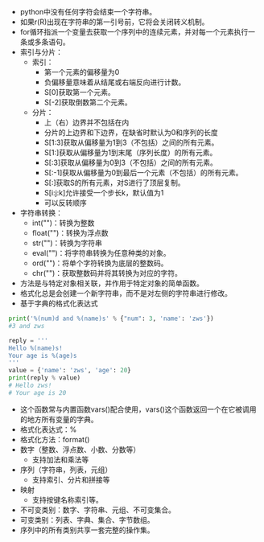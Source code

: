 - python中没有任何字符会结束一个字符串。
- 如果r(R)出现在字符串的第一引号前，它将会关闭转义机制。
- for循环指派一个变量去获取一个序列中的连续元素，并对每一个元素执行一条或多条语句。
- 索引与分片： 
   - 索引： 
      - 第一个元素的偏移量为0
      - 负偏移量意味着从结尾或右端反向进行计数。
      - S[0]获取第一个元素。
      - S[-2]获取倒数第二个元素。
   - 分片： 
      - 上（右）边界并不包括在内
      - 分片的上边界和下边界，在缺省时默认为0和序列的长度
      - S[1:3]获取从偏移量为1到3（不包括）之间的所有元素。
      - S[1:]获取从偏移量为1到末尾（序列长度）的所有元素。
      - S[:3]获取从偏移量为0到3（不包括）之间的所有元素。
      - S[:-1]获取从偏移量为0到最后一个元素（不包括）的所有元素。
      - S[:]获取S的所有元素，对S进行了顶层复制。
      - S[i:j:k]允许接受一个步长k，默认值为1
      - 可以反转顺序
- 字符串转换： 
   - int("")：转换为整数
   - float("")：转换为浮点数
   - str("")：转换为字符串
   - eval("")：将字符串转换为任意种类的对象。
   - ord("")：将单个字符转换为底层的整数码。
   - chr("")：获取整数码并将其转换为对应的字符。
- 方法是与特定对象相关联，并作用于特定对象的简单函数。
- 格式化总是会创建一个新字符串，而不是对左侧的字符串进行修改。
- 基于字典的格式化表达式
```python
print('%(num)d and %(name)s' % {"num": 3, 'name': 'zws'})
#3 and zws

reply = '''
Hello %(name)s!
Your age is %(age)s
'''
value = {'name': 'zws', 'age': 20}
print(reply % value)
# Hello zws!
# Your age is 20
```

- 这个函数常与内置函数vars()配合使用，vars()这个函数返回一个在它被调用的地方所有变量的字典。
- 格式化表达式：%
- 格式化方法：format()
- 数字（整数、浮点数、小数、分数等） 
   - 支持加法和乘法等
- 序列（字符串，列表，元组） 
   - 支持索引、分片和拼接等
- 映射 
   - 支持按键名称索引等。
- 不可变类别：数字、字符串、元组、不可变集合。
- 可变类别：列表、字典、集合、字节数组。
- 序列中的所有类别共享一套完整的操作集。
